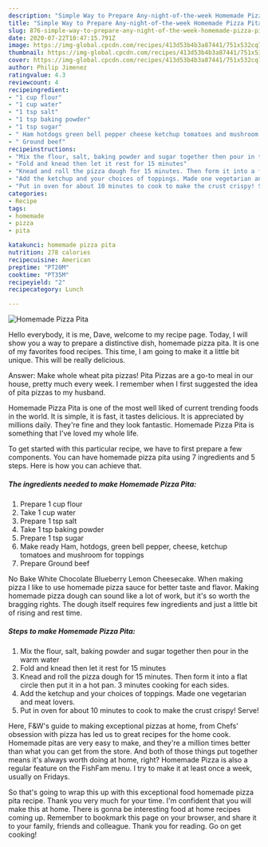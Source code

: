 ```yaml
---
description: "Simple Way to Prepare Any-night-of-the-week Homemade Pizza Pita"
title: "Simple Way to Prepare Any-night-of-the-week Homemade Pizza Pita"
slug: 876-simple-way-to-prepare-any-night-of-the-week-homemade-pizza-pita
date: 2020-07-22T10:47:15.791Z
image: https://img-global.cpcdn.com/recipes/413d53b4b3a87441/751x532cq70/homemade-pizza-pita-recipe-main-photo.jpg
thumbnail: https://img-global.cpcdn.com/recipes/413d53b4b3a87441/751x532cq70/homemade-pizza-pita-recipe-main-photo.jpg
cover: https://img-global.cpcdn.com/recipes/413d53b4b3a87441/751x532cq70/homemade-pizza-pita-recipe-main-photo.jpg
author: Philip Jimenez
ratingvalue: 4.3
reviewcount: 4
recipeingredient:
- "1 cup flour"
- "1 cup water"
- "1 tsp salt"
- "1 tsp baking powder"
- "1 tsp sugar"
- " Ham hotdogs green bell pepper cheese ketchup tomatoes and mushroom for toppings"
- " Ground beef"
recipeinstructions:
- "Mix the flour, salt, baking powder and sugar together then pour in the warm water"
- "Fold and knead then let it rest for 15 minutes"
- "Knead and roll the pizza dough for 15 minutes. Then form it into a flat circle then put it in a hot pan. 3 minutes cooking for each sides."
- "Add the ketchup and your choices of toppings. Made one vegetarian and meat lovers."
- "Put in oven for about 10 minutes to cook to make the crust crispy! Serve!"
categories:
- Recipe
tags:
- homemade
- pizza
- pita

katakunci: homemade pizza pita 
nutrition: 278 calories
recipecuisine: American
preptime: "PT20M"
cooktime: "PT35M"
recipeyield: "2"
recipecategory: Lunch

---
```



![Homemade Pizza Pita](https://img-global.cpcdn.com/recipes/413d53b4b3a87441/751x532cq70/homemade-pizza-pita-recipe-main-photo.jpg)

Hello everybody, it is me, Dave, welcome to my recipe page. Today, I will show you a way to prepare a distinctive dish, homemade pizza pita. It is one of my favorites food recipes. This time, I am going to make it a little bit unique. This will be really delicious.

Answer: Make whole wheat pita pizzas! Pita Pizzas are a go-to meal in our house, pretty much every week. I remember when I first suggested the idea of pita pizzas to my husband.

Homemade Pizza Pita is one of the most well liked of current trending foods in the world. It is simple, it is fast, it tastes delicious. It is appreciated by millions daily. They're fine and they look fantastic. Homemade Pizza Pita is something that I've loved my whole life.


To get started with this particular recipe, we have to first prepare a few components. You can have homemade pizza pita using 7 ingredients and 5 steps. Here is how you can achieve that.

<!--inarticleads1-->

##### The ingredients needed to make Homemade Pizza Pita:

1. Prepare 1 cup flour
1. Take 1 cup water
1. Prepare 1 tsp salt
1. Take 1 tsp baking powder
1. Prepare 1 tsp sugar
1. Make ready  Ham, hotdogs, green bell pepper, cheese, ketchup tomatoes and mushroom for toppings
1. Prepare  Ground beef


No Bake White Chocolate Blueberry Lemon Cheesecake. When making pizza I like to use homemade pizza sauce for better taste and flavor. Making homemade pizza dough can sound like a lot of work, but it&#39;s so worth the bragging rights. The dough itself requires few ingredients and just a little bit of rising and rest time. 

<!--inarticleads2-->

##### Steps to make Homemade Pizza Pita:

1. Mix the flour, salt, baking powder and sugar together then pour in the warm water
1. Fold and knead then let it rest for 15 minutes
1. Knead and roll the pizza dough for 15 minutes. Then form it into a flat circle then put it in a hot pan. 3 minutes cooking for each sides.
1. Add the ketchup and your choices of toppings. Made one vegetarian and meat lovers.
1. Put in oven for about 10 minutes to cook to make the crust crispy! Serve!


Here, F&amp;W&#39;s guide to making exceptional pizzas at home, from Chefs&#39; obsession with pizza has led us to great recipes for the home cook. Homemade pitas are very easy to make, and they&#39;re a million times better than what you can get from the store. And both of those things put together means it&#39;s always worth doing at home, right? Homemade Pizza is also a regular feature on the FishFam menu. I try to make it at least once a week, usually on Fridays. 

So that's going to wrap this up with this exceptional food homemade pizza pita recipe. Thank you very much for your time. I'm confident that you will make this at home. There is gonna be interesting food at home recipes coming up. Remember to bookmark this page on your browser, and share it to your family, friends and colleague. Thank you for reading. Go on get cooking!
